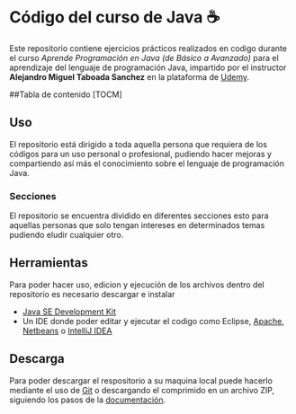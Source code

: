 # Código del curso de Java ☕️

Este repositorio contiene ejercicios prácticos realizados en codigo durante el curso _Aprende Programación en Java (de Básico a Avanzado)_ para el aprendizaje del lenguaje de programación Java, impartido por el instructor **Alejandro Miguel Taboada Sanchez** en la plataforma de [Udemy](https://www.udemy.com/ "Udemy").

##Tabla de contenido
[TOCM]

## Uso

El repositorio está dirigido a toda aquella persona que requiera de los códigos para un uso personal o profesional, pudiendo hacer mejoras y compartiendo así más el conocimiento sobre el lenguaje de programación Java.

### Secciones

El repositorio se encuentra dividido en diferentes secciones esto para aquellas personas que solo tengan intereses en determinados temas pudiendo eludir cualquier otro.

## Herramientas

Para poder hacer uso, edicion y ejecución de los archivos dentro del repositorio es necesario descargar e instalar

-  [Java SE Development Kit](https://www.oracle.com/java/technologies/downloads/ "Java SE Development Kit")
-  Un IDE donde poder editar y ejecutar el codigo como Eclipse, [Apache](https://www.eclipse.org/downloads/ "Apache"), [Netbeans](https://netbeans.apache.org/download/index.html "Netbeans") o [IntelliJ IDEA](https://www.jetbrains.com/idea/ "IntelliJ IDEA")

## Descarga

Para poder descargar el respositorio a su maquina local puede hacerlo mediante el uso de [Git](https://git-scm.com/ "Git") o descargando el comprimido en un archivo ZIP, siguiendo los pasos de la [documentación](https://docs.github.com/es/repositories/creating-and-managing-repositories/cloning-a-repository "documentación").
